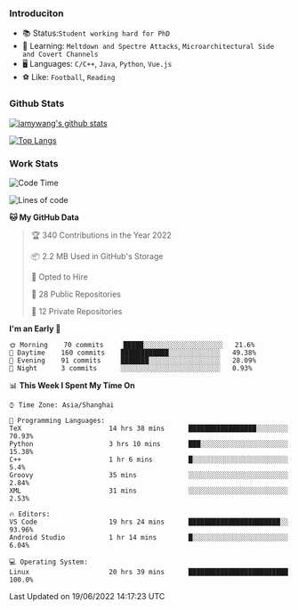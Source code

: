 ### Introduciton

- 📚 Status:`Student working hard for PhD`
- 🔎 Learning: `Meltdown and Spectre Attacks`, `Microarchitectural Side and Covert Channels`
- 🖥️ Languages: `C/C++`, `Java`, `Python`, `Vue.js`
- ⚽ Like: `Football`, `Reading`

### Github Stats

[![iamywang's github stats](https://github-readme-stats.vercel.app/api?username=iamywang&count_private=true&show_icons=true)]()

[![Top Langs](https://github-readme-stats.vercel.app/api/top-langs/?username=iamywang&layout=compact)]()

### Work Stats

<!--START_SECTION:waka-->
![Code Time](http://img.shields.io/badge/Code%20Time-417%20hrs%2051%20mins-blue)

![Lines of code](https://img.shields.io/badge/From%20Hello%20World%20I%27ve%20Written--40%20Thousand%20lines%20of%20code-blue)

**🐱 My GitHub Data** 

> 🏆 340 Contributions in the Year 2022
 > 
> 📦 2.2 MB Used in GitHub's Storage 
 > 
> 💼 Opted to Hire
 > 
> 📜 28 Public Repositories 
 > 
> 🔑 12 Private Repositories  
 > 
**I'm an Early 🐤** 

```text
🌞 Morning    70 commits     █████░░░░░░░░░░░░░░░░░░░░   21.6% 
🌆 Daytime    160 commits    ████████████░░░░░░░░░░░░░   49.38% 
🌃 Evening    91 commits     ███████░░░░░░░░░░░░░░░░░░   28.09% 
🌙 Night      3 commits      ░░░░░░░░░░░░░░░░░░░░░░░░░   0.93%

```


📊 **This Week I Spent My Time On** 

```text
⌚︎ Time Zone: Asia/Shanghai

💬 Programming Languages: 
TeX                      14 hrs 38 mins      █████████████████░░░░░░░░   70.93% 
Python                   3 hrs 10 mins       ███░░░░░░░░░░░░░░░░░░░░░░   15.38% 
C++                      1 hr 6 mins         █░░░░░░░░░░░░░░░░░░░░░░░░   5.4% 
Groovy                   35 mins             ░░░░░░░░░░░░░░░░░░░░░░░░░   2.84% 
XML                      31 mins             ░░░░░░░░░░░░░░░░░░░░░░░░░   2.53%

🔥 Editors: 
VS Code                  19 hrs 24 mins      ███████████████████████░░   93.96% 
Android Studio           1 hr 14 mins        █░░░░░░░░░░░░░░░░░░░░░░░░   6.04%

💻 Operating System: 
Linux                    20 hrs 39 mins      █████████████████████████   100.0%

```


 Last Updated on 19/06/2022 14:17:23 UTC
<!--END_SECTION:waka-->
